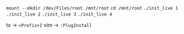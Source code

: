 `mount --mkdir /dev/Files/root /mnt/root`
`cd /mnt/root`
`./init_live 1`
`./init_live 2`
`./init_live 3`
`./init_live 4`

tx -> `<Prefix>I`
vim -> `:PlugInstall`